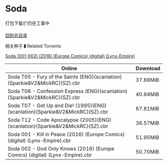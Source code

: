 # Soda

打包下载📦仍在工事中

[回到总目录](/Catalogs.md)







相关种子⬇Related Torrents

[Soda (001-002) (2016) (Europe Comics) (digital) (Lynx-Empire)](https://github.com/alicewish/markdown/blob/master/torrent/Soda--001-002---2016---Europe-Comics---digital---Lynx-Empire.md)

Online | Download
--- | ---
Soda T05 - Fury of the Saints (ENG)(scanlation)(Sparkie&V2&MickRC)(SZ).cbr | 37.68MiB
Soda T06 - Confession Express (ENG)(scanlation)(Sparkie&V2&MickRC)(SZ).cbr | 40.84MiB
Soda T07 - Get Up and Die! (1995)(ENG)(scanlation)(Sparkie&V2&MickRC)(SZ).cbr | 67.81MiB
Soda T12 - Code Apocalypse (2005)(ENG)(scanlation)(Sparkie&V2&MickRC)(SZ).cbr | 36.57MiB
Soda 001 - Kill in Peace (2016) (Europe Comics) (digital) (Lynx-Empire).cbr | 51.95MiB
Soda 002 - God Only Knows (2016) (Europe Comics) (digital) (Lynx-Empire).cbr | 50.70MiB